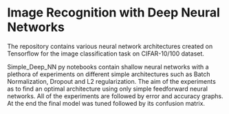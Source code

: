 # Image Recognition with Deep Neural Networks
The repository contains various neural network architectures created on Tensorflow for the image classification task on CIFAR-10/100 dataset. 

Simple_Deep_NN py notebooks contain shallow neural networks with a plethora of experiments on different simple architectures such as Batch Normalization, Dropout and L2 regularization. The aim of the experiments as to find an optimal architecture using only simple feedforward neural networks. All of the experiments are followed by error and accuracy graphs. At the end the final model was tuned followed by its confusion matrix.
